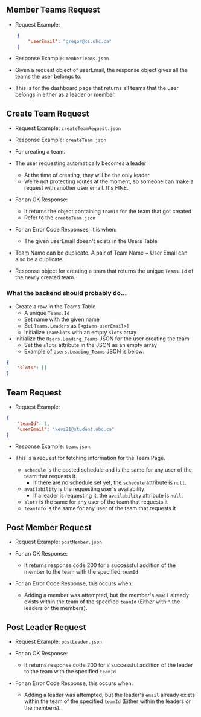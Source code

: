## Member Teams Request

- Request Example:
```json
    {
        "userEmail": "gregor@cs.ubc.ca"
    }
```
- Response Example: ``memberTeams.json``

- Given a request object of userEmail, the response object gives all the teams the user belongs to.
- This is for the dashboard page that returns all teams that the user belongs in either as a leader or member.

## Create Team Request

- Request Example: ``createTeamRequest.json``
- Response Example: ``createTeam.json``

- For creating a team. 
- The user requesting automatically becomes a leader
  - At the time of creating, they will be the only leader
  - We're not protecting routes at the moment, so someone can make a request with another user email. It's FINE.
- For an OK Response:
  - It returns the object containing ``teamId`` for the team that got created
  - Refer to the ``createTeam.json``
- For an Error Code Responses, it is when:
  - The given userEmail doesn't exists in the Users Table
- Team Name can be duplicate. A pair of Team Name + User Email can also be a duplicate.
- Response object for creating a team that returns the unique ``Teams.Id`` of the newly created team.


### What the backend should probably do...
- Create a row in the Teams Table
  - A unique ``Teams.Id``
  - Set name with the given name
  - Set ``Teams.Leaders`` as ``[<given-userEmail>]``
  - Initialize ``TeamSlots`` with an empty ``slots`` array
- Initialize the ``Users.Leading_Teams`` JSON for the user creating the team
  - Set the ``slots`` attribute in the JSON as an empty array
  - Example of ``Users.Leading_Teams`` JSON is below:

```json
{
    "slots": []
}
```

## Team Request

- Request Example: 
```json
{
    "teamId": 1,
    "userEmail": "kevz21@student.ubc.ca"
}
``` 
- Response Example: ``team.json``.


- This is a request for fetching information for the Team Page.
  - ``schedule`` is the posted schedule and is the same for any user of the team that requests it.
    - If there are no schedule set yet, the ``schedule`` attribute is ``null``.
  - ``availability`` is the requesting user's availability
    - If a leader is requesting it, the ``availability`` attribute is ``null``.
  - ``slots`` is the same for any user of the team that requests it
  - ``teamInfo`` is the same for any user of the team that requests it

## Post Member Request

- Request Example: ``postMember.json``

- For an OK Response:
  - It returns response code 200 for a successful addition of the member to the team with the specified ``teamId``
- For an Error Code Response, this occurs when:
  - Adding a member was attempted, but the member's ``email`` already exists within the team of the specified ``teamId`` (Either within the leaders or the members).

## Post Leader Request

- Request Example: ``postLeader.json``

- For an OK Response:
  - It returns response code 200 for a successful addition of the leader to the team with the specified ``teamId``
- For an Error Code Response, this occurs when:
  - Adding a leader was attempted, but the leader's ``email`` already exists within the team of the specified ``teamId`` (Either within the leaders or the members).
